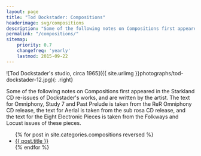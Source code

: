 ```yaml
---
layout: page
title: "Tod Dockstader: Compositions"
headerimage: svg/compositions
description: "Some of the following notes on Compositions first appeared in the Starkland CD re-issues of Dockstader's works, and are written by the artist. The text for Omniphony, Study 7 and Past Prelude is taken from the ReR Omniphony CD release, the text for Aerial is taken from the sub rosa CD release, and the text for the Eight Electronic Pieces is taken from the Folkways and Locust issues of these pieces."
permalink: "/compositions/"
sitemap:
    priority: 0.7
    changefreq: 'yearly'
    lastmod: 2015-09-22
---
```


![Tod Dockstader's studio, circa 1965]({{ site.urlimg }}photographs/tod-dockstader-12.jpg){: .right}

Some of the following notes on Compositions first appeared in the Starkland CD re-issues of Dockstader's works, and are written by the artist. The text for Omniphony, Study 7 and Past Prelude is taken from the ReR Omniphony CD release, the text for Aerial is taken from the sub rosa CD release, and the text for the Eight Electronic Pieces is taken from the Folkways and Locust issues of these pieces.

<ul>
    {% for post in site.categories.compositions reversed %}
    <li><a href="{{ site.url }}{{ post.url }}">{{ post.title }}</a></li>
    {% endfor %}
</ul>